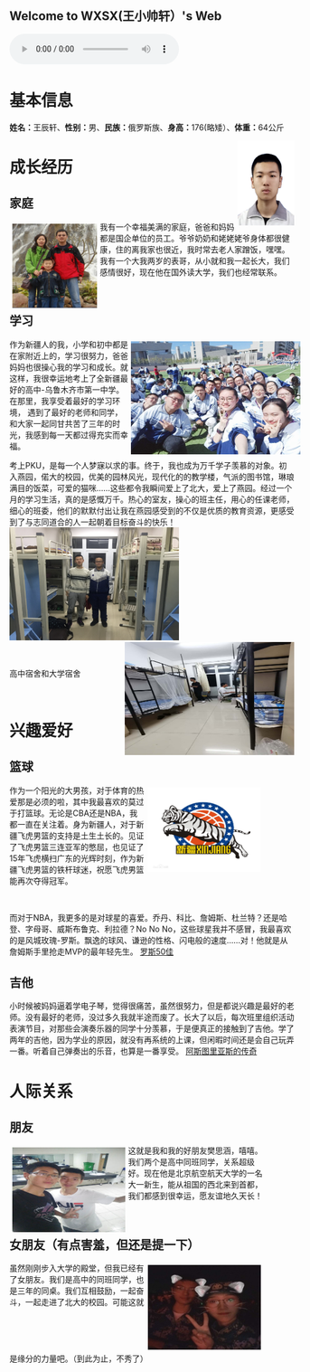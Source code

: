 ## Welcome to WXSX(王小帅轩）'s Web
<audio controls="controls" height="100" width="100">

  <source src="Olly Murs - That Girl.mp3" type="audio/mp3" />

  <source src="Olly Murs - That Girl.mp3" type="audio/ogg" />

  <embed height="100" width="100" src="Olly Murs - That Girl.mp3" />

</audio>
<script src="javascript/101.js"></script>
<h1><b>基本信息</b></h1>
<p><b>姓名：</b>王辰轩、<b>性别：</b>男、<b>民族：</b>俄罗斯族、<b>身高：</b>176(略矮）、<b>体重：</b>64公斤</p>
<img src="2010306147.jpg" width="100" height="150" align="right"> 
<h1><b>成长经历</b></h1> 
<h2><b>家庭</b></h2>
<p style="width:500px;">
<img src="王立刚和老婆孩子B.jpg" width="150" height="150" align="left" hspace="5" vspace="5"> 
我有一个幸福美满的家庭，爸爸和妈妈都是国企单位的员工。爷爷奶奶和姥姥姥爷身体都很健康，住的离我家也很近，我时常去老人家蹭饭，嘿嘿。
我有一个大我两岁的表哥，从小就和我一起长大，我们感情很好，现在他在国外读大学，我们也经常联系。</p><br>
<h2><b>学习</b></h2>
<p style="width:520px;">
<img src="微信图片_20201005091153.jpg" width="300" height="200" align="right" hspace="5" vspace="5"> 
作为新疆人的我，小学和初中都是在家附近上的，学习很努力，爸爸妈妈也很操心我的学习和成长。就这样，我很幸运地考上了全新疆最好的高中-乌鲁木齐市第一中学。在那里，我享受着最好的学习环境，
  遇到了最好的老师和同学，和大家一起同甘共苦了三年的时光，我感到每一天都过得充实而幸福。</p>
  <p>考上PKU，是每一个人梦寐以求的事。终于，我也成为万千学子羡慕的对象。初入燕园，偌大的校园，优美的园林风光，现代化的的教学楼，气派的图书馆，琳琅满目的饭菜，可爱的猫咪……这些都令我瞬间爱上了北大，爱上了燕园。经过一个月的学习生活，真的是感慨万千。热心的室友，操心的班主任，用心的任课老师，细心的班委，他们的默默付出让我在燕园感受到的不仅是优质的教育资源，更感受到了与志同道合的人一起朝着目标奋斗的快乐！
  <img src="高中宿舍.JPG" width="300" height="200" align="left " >
  <img src="大学宿舍.jpg" width="300" height="200" align="right"></p><br>
 <p>高中宿舍和大学宿舍</p><br>
<h1><b>兴趣爱好</b></h1> 
<h2><b>篮球</b></h2>
<p style="width:450px;">
<img src="飞虎.png" width="200" height="150" align="right" hspace="5" vspace="5"> 
  作为一个阳光的大男孩，对于体育的热爱那是必须的啦，其中我最喜欢的莫过于打篮球。无论是CBA还是NBA，我都一直在关注着。身为新疆人，对于新疆飞虎男篮的支持是土生土长的。见证了飞虎男篮三连亚军的憋屈，也见证了15年飞虎横扫广东的光辉时刻，作为新疆飞虎男篮的铁杆球迷，祝愿飞虎男篮能再次夺得冠军。</p><br>
  <p>而对于NBA，我更多的是对球星的喜爱。乔丹、科比、詹姆斯、杜兰特？还是哈登、字母哥、威斯布鲁克、利拉德？No No No，这些球星我并不感冒，我最喜欢的是风城玫瑰-罗斯。飘逸的球风、谦逊的性格、闪电般的速度……对！他就是从詹姆斯手里抢走MVP的最年轻先生。
  <a href="https://v.qq.com/x/cover/w86q1caaf9764br/g0016qmr11e.html?ptag=qqbrowser" title="">罗斯50佳</a>
<h2><b>吉他</b></h2>
 <p> 小时候被妈妈逼着学电子琴，觉得很痛苦，虽然很努力，但是都说兴趣是最好的老师。没有最好的老师，没过多久我就半途而废了。长大了以后，每次班里组织活动表演节目，对那些会演奏乐器的同学十分羡慕，于是便真正的接触到了吉他。学了两年的吉他，因为学业的原因，就没有再系统的上课，但闲暇时间还是会自己玩弄一番。听着自己弹奏出的乐音，也算是一番享受。
  <a href="https://haokan.baidu.com/v?vid=6620323270150313932&pd=bjh&fr=bjhauthor&type=video" title="">阿斯图里亚斯的传奇</a><br>
<h1><b>人际关系</b></h1>
<h2><b>朋友</b></h2>
<p style="width:450px;">
<img src="fsh.jpg" width="200" height="150" align="left" hspace="5" vspace="5">
  这就是我和我的好朋友樊思涵，嘻嘻。我们两个是高中同班同学，关系超级好。现在他是北京航空航天大学的一名大一新生，能从祖国的西北来到首都，我们都感到很幸运，愿友谊地久天长！</p><br>
<h2><b>女朋友（有点害羞，但还是提一下）</b></h2>
<p style="width:450px;">
<img src="w&y.jpg" width="200" height="150" align="right" hspace="5" vspace="5">
  虽然刚刚步入大学的殿堂，但我已经有了女朋友。我们是高中的同班同学，也是三年的同桌。我们互相鼓励，一起奋斗，一起走进了北大的校园。可能这就是缘分的力量吧。（到此为止，不秀了）</p>
